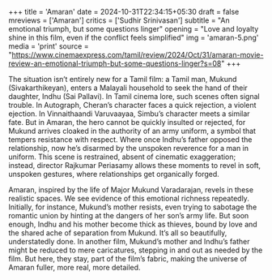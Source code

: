 +++
title = 'Amaran'
date = 2024-10-31T22:34:15+05:30
draft = false
mreviews = ['Amaran']
critics = ['Sudhir Srinivasan']
subtitle = "An emotional triumph, but some questions linger"
opening = "Love and loyalty shine in this film, even if the conflict feels simplified"
img = 'amaran-5.png'
media = 'print'
source = "https://www.cinemaexpress.com/tamil/review/2024/Oct/31/amaran-movie-review-an-emotional-triumph-but-some-questions-linger?s=08"
+++

The situation isn’t entirely new for a Tamil film: a Tamil man, Mukund (Sivakarthikeyan), enters a Malayali household to seek the hand of their daughter, Indhu (Sai Pallavi). In Tamil cinema lore, such scenes often signal trouble. In Autograph, Cheran’s character faces a quick rejection, a violent ejection. In Vinnaithaandi Varuvaayaa, Simbu’s character meets a similar fate. But in Amaran, the hero cannot be quickly insulted or rejected, for Mukund arrives cloaked in the authority of an army uniform, a symbol that tempers resistance with respect. Where once Indhu’s father opposed the relationship, now he’s disarmed by the unspoken reverence for a man in uniform. This scene is restrained, absent of cinematic exaggeration; instead, director Rajkumar Periasamy allows these moments to revel in soft, unspoken gestures, where relationships get organically forged.

Amaran, inspired by the life of Major Mukund Varadarajan, revels in these realistic spaces. We see evidence of this emotional richness repeatedly. Initially, for instance, Mukund’s mother resists, even trying to sabotage the romantic union by hinting at the dangers of her son’s army life. But soon enough, Indhu and his mother become thick as thieves, bound by love and the shared ache of separation from Mukund. It’s all so beautifully, understatedly done. In another film, Mukund’s mother and Indhu’s father might be reduced to mere caricatures, stepping in and out as needed by the film. But here, they stay, part of the film’s fabric, making the universe of Amaran fuller, more real, more detailed.

